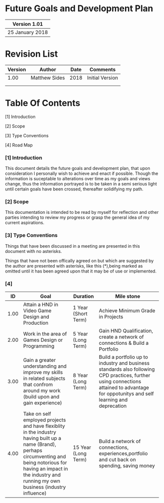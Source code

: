 # Future Goals and Development Plan

| Version 1.01    |
|-----------------|
|  25 January 2018|
     
     
# Revision List

| Version     | Author          | Date                 | Comments                       |
|-------------|-----------------|----------------------|--------------------------------|
| 1.00        |  Matthew Sides  |              2018    | Initial Version                |
|             |                 |                      |                                | 
|             |                 |                      |                                | 


# Table Of Contents

[1] Introduction

[2] Scope

[3] Type Conventions

[4] Road Map

### [1] Introduction

This document details the future goals and development plan, that upon consideration I personally wish to achieve and enact if possible. Though the information is suceptable to alterations over time as my goals and views change, thus the information portrayed is to be taken in a semi serious light until certain goals have been crossed, thereafter solidifying my path.

### [2] Scope

This documentation is intended to be read by myself for reflection and other parties intending to review my progress or grasp the general idea of my current aspirations. 

### [3] Type Conventions

Things that have been discussed in a meeting are presented in this document with no asterisks.

Things that have not been offically agreed on but which are suggested by the author are presented with asterisks, like this (*),being marked as omitted until it has been agreed upon that it may be of use or implemented.

### [4]



| ID          | Goal                                             | Duration                       | Mile stone                        |
|-------------|--------------------------------------------------|--------------------------------|-----------------------------------|
| 1.00        | Attain a HND in Video Game Design and Production | 1 Year (Short Term)            | Achieve Minimum Grade in Projects |
| 2.00        | Work in the area of Games Design or Programming  | 5 Year (Long Term)             | Gain HND Qualification, create a network of connections & Build a Portfolio     |3.00 
| 3.00           | Gain a greater understanding and improve my skills in related subjects that confrom around my work (build upon and gain experience)                                                  | 8 Year (Long Term)                                 | Build a portfolio up to industry and business standards also following CPD practices, further using connections attained to advantage for oppotunitys and self learning and deprecation  | 
| 4.00           | Take on self employed projects and have flexiblity in the industry having built up a name (Brand), perhaps circumventing and being notorious for having an impact in the industry and running my own business (industry influence)                                             | 15 Year (Long Term)                                 | Build a network of connections, experiences,portfolio and cut back on spending, saving money | 

